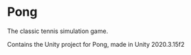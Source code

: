 # Pong

The classic tennis simulation game.

Contains the Unity project for Pong, made in Unity 2020.3.15f2
